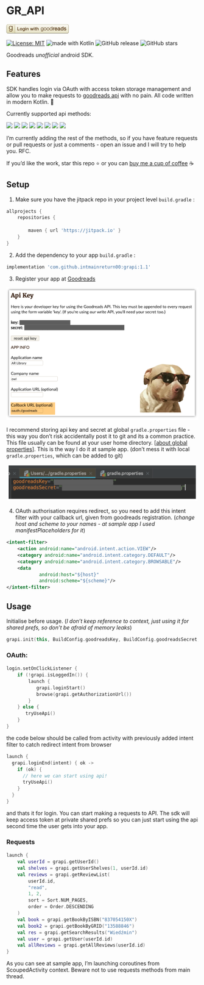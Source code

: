 #  GR_API

![](README/goodreads-login-button-7bd184d3077cf3580f68aa8a00de39ce.png)

[![License: MIT](https://img.shields.io/badge/License-MIT-yellow.svg)](https://opensource.org/licenses/MIT)
<img src="https://img.shields.io/badge/made%20with-kotlin-blue.svg" alt="made with Kotlin">
![GitHub release](https://img.shields.io/github/release/intmainreturn00/grapi.svg)
![GitHub stars](https://img.shields.io/github/stars/intmainreturn00/grapi.svg?style=social)

Goodreads _unofficial_ android SDK.

## Features
SDK handles login via OAuth with access token storage management and allow you to make requests to [goodreads api](https://www.goodreads.com/api/index) with no pain. All code written in modern Kotlin. 🚀

Currently supported api methods: 

[![](https://img.shields.io/badge/-getUserId-blue.svg)]() [![](https://img.shields.io/badge/-getUser-blue.svg)]() [![](https://img.shields.io/badge/-getUserShelves-blue.svg)]() [![](https://img.shields.io/badge/-getReviewList-blue.svg)]() 
[![](https://img.shields.io/badge/-getBookByISBN-blue.svg)]() [![](https://img.shields.io/badge/-getBookByGRID-blue.svg)]() [![](https://img.shields.io/badge/-getSearchResults-blue.svg)]() [![](https://img.shields.io/badge/-getAllReviews-blue.svg)]()

I’m currently adding the rest of the methods, so if you have feature requests or pull requests or just a comments - open an issue and I will try to help you. RFC.

If you’d like the work, star this repo ⭐️ or you can [buy me a cup of coffee](http://ko-fi.com/intmainreturn00) ☕️

## Setup
1. Make sure you have the jitpack repo in your project level `build.gradle` :


```gradle
allprojects {
    repositories {

        maven { url 'https://jitpack.io' }
    }
}
```

2. Add the dependency to your app `build.gradle` :
```gradle
implementation 'com.github.intmainreturn00:grapi:1.1'
```

3. Register your app at [Goodreads](https://www.goodreads.com/api/keys)
<p align="center">
<img src="README/612866BB-D892-4294-9668-8E8EC844C548.png" width="600">
</p>

I recommend storing api key and secret at global `gradle.properties` file - this way you don’t risk accidentally post it to git and its a common practice. This file usually can be found at your user home directory. [[about global properties](https://medium.com/code-better/hiding-api-keys-from-your-android-repository-b23f5598b906)]. This is the way I do it at sample app. (don’t mess it with local `gradle.properties`, which can be added to git)

<p align="center">
<img src="README/B4376172-F622-4DE4-8329-2E239726D396.png" width="500">
</p>

4. OAuth authorisation requires redirect, so you need to add this intent filter with your callback url, given from goodreads registration. (_change host and scheme to your names - at sample app I used manifestPlaceholders for it_)

```xml
<intent-filter>
    <action android:name="android.intent.action.VIEW"/>
    <category android:name="android.intent.category.DEFAULT"/>
    <category android:name="android.intent.category.BROWSABLE"/>
    <data
            android:host="${host}"
            android:scheme="${scheme}"/>
</intent-filter>
```

## Usage
Initialise before usage. (_I don’t keep reference to context, just using it for shared prefs, so don’t be afraid of memory leaks_)

```kotlin
grapi.init(this, BuildConfig.goodreadsKey, BuildConfig.goodreadsSecret, BuildConfig.goodreadsCallback)
```

### OAuth:

```kotlin
login.setOnClickListener {
    if (!grapi.isLoggedIn()) {
    	launch {
       	   grapi.loginStart()
           browse(grapi.getAuthorizationUrl())
        }
    } else {
       tryUseApi()
    }
}
```
the code below should be called from activity with previously added intent filter to catch redirect intent from browser

```kotlin
launch {
  grapi.loginEnd(intent) { ok ->
    if (ok) {
      // here we can start using api!
      tryUseApi()
    }
  }
}
```

and thats it for login. You can start making a requests to API. The sdk will keep access token at private shared prefs so you can just start using the api second time the user gets into your app. 

### Requests

```kotlin
launch {
    val userId = grapi.getUserId()
    val shelves = grapi.getUserShelves(1, userId.id)
    val reviews = grapi.getReviewList(
        userId.id,
        "read",
        1, 2,
        sort = Sort.NUM_PAGES,
        order = Order.DESCENDING
    )
    val book = grapi.getBookByISBN("837054150X")
    val book2 = grapi.getBookByGRID("13588846")
    val res = grapi.getSearchResults("Wiedźmin")
    val user = grapi.getUser(userId.id)
    val allReviews = grapi.getAllReviews(userId.id)
}
```

As you can see at sample app, I’m launching coroutines from ScoupedActivity context. Beware not to use requests methods from main thread.
